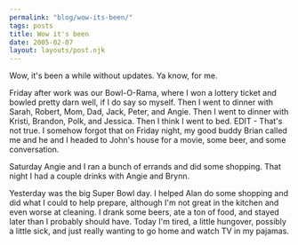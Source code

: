 ```yaml
---
permalink: "blog/wow-its-been/"
tags: posts
title: Wow it's been
date: 2005-02-07
layout: layouts/post.njk
---
```


Wow, it's been a while without updates. Ya know, for me. 

Friday after work was our Bowl-O-Rama, where I won a lottery ticket and bowled pretty darn well, if I do say so myself. Then I went to dinner with Sarah, Robert, Mom, Dad, Jack, Peter, and Angie. Then I went to dinner with Kristi, Brandon, Polk, and Jessica. Then I think I went to bed. EDIT - That's not true. I somehow forgot that on Friday night, my good buddy Brian called me and he and I headed to John's house for a movie, some beer, and some conversation. 

Saturday Angie and I ran a bunch of errands and did some shopping. That night I had a couple drinks with Angie and Brynn. 

Yesterday was the big Super Bowl day. I helped Alan do some shopping and did what I could to help prepare, although I'm not great in the kitchen and even worse at cleaning. I drank some beers, ate a ton of food, and stayed later than I probably should have. Today I'm tired, a little hungover, possibly a little sick, and just really wanting to go home and watch TV in my pajamas.